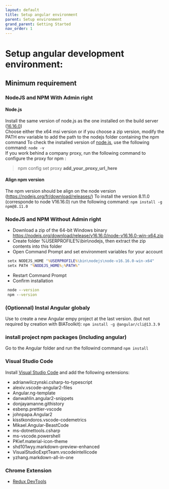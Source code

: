 ```yaml
---
layout: default
title: Setup angular environment
parent: Setup environment
grand_parent: Getting Started
nav_order: 1
---
```


# Setup angular development environment:

## Minimum requirement

### NodeJS and NPM With Admin right
#### Node.js
Install the same version of node.js as the one installed on the build server ([16.16.0](https://nodejs.org/download/release/v16.16.0/))   
Choose either the x64 msi version or if you choose a zip version, modify the PATH env variable to add the path to the nodejs folder containing the npm command
To check the installed version of [node.js](https://nodejs.org/en/download/releases/), use the following command: `node -v`   
If you work behind a company proxy, run the following command to configure the proxy for npm : 
> npm config set proxy **add_your_proxy_url_here**

#### Align npm version
The npm version should be align on the node version (https://nodejs.org/fr/download/releases/)
To install the version 8.11.0 (corresponde to node V16.16.0) run the following command:
```npm install -g npm@8.11.0```

### NodeJS and NPM Without Admin right
* Download a zip of the 64-bit Windows binary https://nodejs.org/download/release/v16.16.0/node-v16.16.0-win-x64.zip
* Create folder %USERPROFILE%\bin\nodejs, then extract the zip contents into this folder
* Open Command Prompt and set environment variables for your account
```cmd
 setx NODEJS_HOME "%USERPROFILE%\bin\nodejs\node-v16.16.0-win-x64"
 setx PATH "%NODEJS_HOME%;%PATH%"
```
* Restart Command Prompt
* Confirm installation
```cmd
 node --version
 npm --version
```

### (Optionnal) Instal Angular globaly
Use to create a new Angular empy project at the last version. (but not required by creation with BIAToolkit):
```npm install -g @angular/cli@13.3.9```

### install project npm packages (including angular)
Go to the Angular folder and run the followind command  `npm install`   

### Visual Studio Code
Install [Visual Studio Code](https://code.visualstudio.com/Download) and add the following extensions:
* adrianwilczynski.csharp-to-typescript
* alexiv.vscode-angular2-files
* Angular.ng-template
* danwahlin.angular2-snippets
* donjayamanne.githistory
* esbenp.prettier-vscode
* johnpapa.Angular2
* kisstkondoros.vscode-codemetrics
* Mikael.Angular-BeastCode
* ms-dotnettools.csharp
* ms-vscode.powershell
* PKief.material-icon-theme
* shd101wyy.markdown-preview-enhanced
* VisualStudioExptTeam.vscodeintellicode
* yzhang.markdown-all-in-one

### Chrome Extension
* [Redux DevTools](https://github.com/reduxjs/redux-devtools/)